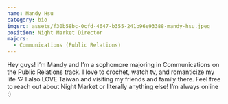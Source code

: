 ```yaml
---
name: Mandy Hsu
category: bio
imgsrc: assets/f30b58bc-0cfd-4647-b355-241b96e93388-mandy-hsu.jpeg
position: Night Market Director
majors:
  - Communications (Public Relations)
---
```

Hey guys! I’m Mandy and I’m a sophomore majoring in Communications on the Public Relations track. I love to crochet, watch tv, and romanticize my life ♡ I also LOVE Taiwan and visiting my friends and family there. Feel free to reach out about Night Market or literally anything else! I’m always online :)